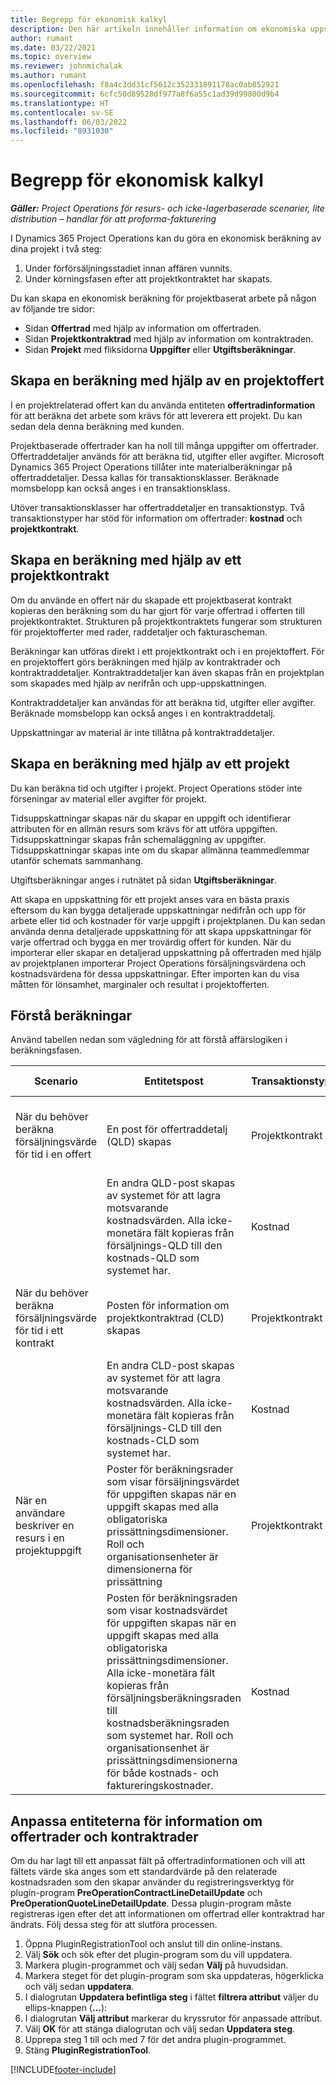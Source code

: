 ```yaml
---
title: Begrepp för ekonomisk kalkyl
description: Den här artikeln innehåller information om ekonomiska uppskattningar för projekt i Project Operations.
author: rumant
ms.date: 03/22/2021
ms.topic: overview
ms.reviewer: johnmichalak
ms.author: rumant
ms.openlocfilehash: f8a4c3dd31cf5612c352331891178ac0ab852921
ms.sourcegitcommit: 6cfc50d89528df977a8f6a55c1ad39d99800d9b4
ms.translationtype: HT
ms.contentlocale: sv-SE
ms.lasthandoff: 06/03/2022
ms.locfileid: "8931030"
---
```

# <a name="financial-estimation-concepts"></a>Begrepp för ekonomisk kalkyl

_**Gäller:** Project Operations för resurs- och icke-lagerbaserade scenarier, lite distribution – handlar för att proforma-fakturering_

I Dynamics 365 Project Operations kan du göra en ekonomisk beräkning av dina projekt i två steg: 
1. Under förförsäljningsstadiet innan affären vunnits. 
2. Under körningsfasen efter att projektkontraktet har skapats. 

Du kan skapa en ekonomisk beräkning för projektbaserat arbete på någon av följande tre sidor:
- Sidan **Offertrad** med hjälp av information om offertraden.  
- Sidan **Projektkontraktrad** med hjälp av information om kontraktraden. 
- Sidan **Projekt** med fliksidorna **Uppgifter** eller **Utgiftsberäkningar**.

## <a name="use-a-project-quote-to-create-an-estimate"></a>Skapa en beräkning med hjälp av en projektoffert
I en projektrelaterad offert kan du använda entiteten **offertradinformation** för att beräkna det arbete som krävs för att leverera ett projekt. Du kan sedan dela denna beräkning med kunden.

Projektbaserade offertrader kan ha noll till många uppgifter om offertrader. Offertraddetaljer används för att beräkna tid, utgifter eller avgifter. Microsoft Dynamics 365 Project Operations tillåter inte materialberäkningar på offertraddetaljer. Dessa kallas för transaktionsklasser. Beräknade momsbelopp kan också anges i en transaktionsklass.

Utöver transaktionsklasser har offertraddetaljer en transaktionstyp. Två transaktionstyper har stöd för information om offertrader: **kostnad** och **projektkontrakt**.

## <a name="use-a-project-contract-to-create-an-estimate"></a>Skapa en beräkning med hjälp av ett projektkontrakt

Om du använde en offert när du skapade ett projektbaserat kontrakt kopieras den beräkning som du har gjort för varje offertrad i offerten till projektkontraktet. Strukturen på projektkontraktets fungerar som strukturen för projektofferter med rader, raddetaljer och fakturascheman.

Beräkningar kan utföras direkt i ett projektkontrakt och i en projektoffert. För en projektoffert görs beräkningen med hjälp av kontraktrader och kontraktraddetaljer. Kontraktraddetaljer kan även skapas från en projektplan som skapades med hjälp av nerifrån och upp-uppskattningen.

Kontraktraddetaljer kan användas för att beräkna tid, utgifter eller avgifter. Beräknade momsbelopp kan också anges i en kontraktraddetalj.

Uppskattningar av material är inte tillåtna på kontraktraddetaljer.

## <a name="use-a-project-to-create-an-estimate"></a>Skapa en beräkning med hjälp av ett projekt 

Du kan beräkna tid och utgifter i projekt. Project Operations stöder inte förseningar av material eller avgifter för projekt.

Tidsuppskattningar skapas när du skapar en uppgift och identifierar attributen för en allmän resurs som krävs för att utföra uppgiften. Tidsuppskattningar skapas från schemaläggning av uppgifter. Tidsuppskattningar skapas inte om du skapar allmänna teammedlemmar utanför schemats sammanhang.

Utgiftsberäkningar anges i rutnätet på sidan **Utgiftsberäkningar**.

Att skapa en uppskattning för ett projekt anses vara en bästa praxis eftersom du kan bygga detaljerade uppskattningar nedifrån och upp för arbete eller tid och kostnader för varje uppgift i projektplanen. Du kan sedan använda denna detaljerade uppskattning för att skapa uppskattningar för varje offertrad och bygga en mer trovärdig offert för kunden. När du importerar eller skapar en detaljerad uppskattning på offertraden med hjälp av projektplanen importerar Project Operations försäljningsvärdena och kostnadsvärdena för dessa uppskattningar. Efter importen kan du visa måtten för lönsamhet, marginaler och resultat i projektofferten.

## <a name="understanding-estimates"></a>Förstå beräkningar

Använd tabellen nedan som vägledning för att förstå affärslogiken i beräkningsfasen.

| Scenario                                                                                                                                                                                                                                                                                                                                          | Entitetspost                                                                                                                                                                                                       | Transaktionstyp | Transaktionsklass | Ytterligare information                                                            |
|---------------------------------------------------------------------------------------------------------------------------------------------------------------------------------------------------------------------------------------------------------------------------------------------------------------------------------------------------|---------------------------------------------------------------------------------------------------------------------------------------------------------------------------------------------------------------------|------------------|-------------|-----------------------------------------------------------------------------------|
| När du behöver beräkna försäljningsvärde för tid i en offert                                                                                                                                                                                                                                                                                    | En post för offertraddetalj (QLD) skapas                                                                                                                                                                               | Projektkontrakt | Time        | I fältet transaktionsursprung på försäljningssidan QLD-raden står referenser till kostnadssidan QLD |
|                                                                                                                                                                                                                                                                                     | En andra QLD-post skapas av systemet för att lagra motsvarande kostnadsvärden. Alla icke-monetära fält kopieras från försäljnings-QLD till den kostnads-QLD som systemet har.                                                                                                                                                                               | Kostnad | Time        | I fältet transaktionsursprung på försäljningssidan för information om offertrader refererar (QLD)-raden till kostnadssidan QLD |
| När du behöver beräkna försäljningsvärde för tid i ett kontrakt                                                                                                                                                                                                                                                                                 | Posten för information om projektkontraktrad (CLD) skapas                                                                                                                                                                    | Projektkontrakt | Time        | I fältet transaktionsursprung på försäljningssidan CLD-raden står referenser till kostnads-CLD      |
|                                                                                                                                                                                                                                                                                  | En andra CLD-post skapas av systemet för att lagra motsvarande kostnadsvärden. Alla icke-monetära fält kopieras från försäljnings-CLD till den kostnads-CLD som systemet har.                                                                                                                                                                    | Kostnad | Time        | I fältet transaktionsursprung på försäljningssidan CLD-raden står referenser till kostnads-CLD      |
| När en användare beskriver en resurs i en projektuppgift                                                                                                                                                                                                                                                                                            | Poster för beräkningsrader som visar försäljningsvärdet för uppgiften skapas när en uppgift skapas med alla obligatoriska prissättningsdimensioner. Roll och organisationsenheter är dimensionerna för prissättning | Projektkontrakt | Tid        |                                                                                   |
|     | Posten för beräkningsraden som visar kostnadsvärdet för uppgiften skapas när en uppgift skapas med alla obligatoriska prissättningsdimensioner. Alla icke-monetära fält kopieras från försäljningsberäkningsraden till kostnadsberäkningsraden som systemet har. Roll och organisationsenhet är prissättningsdimensionerna för både kostnads- och faktureringskostnader.                                                                                                                                                                                                                | Kostnad             | Tid           |                                                                                   |



## <a name="customize-the-quote-line-detail-and-contract-line-detail-entities"></a>Anpassa entiteterna för information om offertrader och kontraktrader

Om du har lagt till ett anpassat fält på offertradinformationen och vill att fältets värde ska anges som ett standardvärde på den relaterade kostnadsraden som den skapar använder du registreringsverktyg för plugin-program **PreOperationContractLineDetailUpdate** och **PreOperationQuoteLineDetailUpdate**. Dessa plugin-program måste registreras igen efter det att informationen om offertrad eller kontraktrad har ändrats. Följ dessa steg för att slutföra processen.

1. Öppna PluginRegistrationTool och anslut till din online-instans.
2. Välj **Sök** och sök efter det plugin-program som du vill uppdatera.
3. Markera plugin-programmet och välj sedan **Välj** på huvudsidan.
4. Markera steget för det plugin-program som ska uppdateras, högerklicka och välj sedan **uppdatera**.
5. I dialogrutan **Uppdatera befintliga steg** i fältet **filtrera attribut** väljer du ellips-knappen (**...**):
6. I dialogrutan **Välj attribut** markerar du kryssrutor för anpassade attribut.
7. Välj **OK** för att stänga dialogrutan och välj sedan **Uppdatera steg**.
8. Upprepa steg 1 till och med 7 för det andra plugin-programmet.
9. Stäng **PluginRegistrationTool**.


[!INCLUDE[footer-include](../includes/footer-banner.md)]

